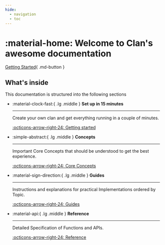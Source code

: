 ```yaml
---
hide:
  - navigation
  - toc
---
```


# :material-home: Welcome to **Clan**'s awesome documentation

[Getting Started](./getting-started/index.md){ .md-button }

## What's inside

This documentation is structured into the following sections

<div class="grid cards" markdown>

-   :material-clock-fast:{ .lg .middle } __Set up in 15 minutes__

    ---

    Create your own clan and get everything
    running in a couple of minutes.

    [:octicons-arrow-right-24: Getting started](./getting-started/index.md)

-   :simple-abstract:{ .lg .middle } __Concepts__

    ---

    Important Core Concepts that should be understood to get the best experience.

    [:octicons-arrow-right-24: Core Concepts](./concepts/index.md)

-   :material-sign-direction:{ .lg .middle } __Guides__

    ---

    Instructions and explanations for practical Implementations ordered by Topic.

    [:octicons-arrow-right-24: Guides](./manual/index.md)

-   :material-api:{ .lg .middle } __Reference__

    ---

    Detailed Specification of Functions and APIs.

    [:octicons-arrow-right-24: Reference](./reference/index.md)

</div>
